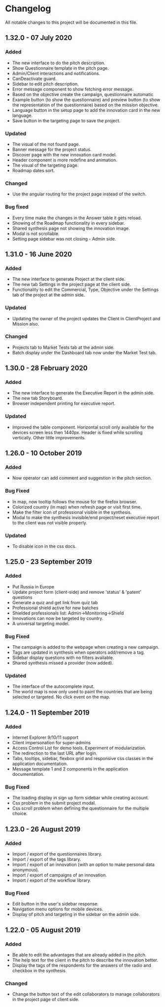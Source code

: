 # Changelog

All notable changes to this project will be documented in this file.

## 1.32.0 - 07 July 2020

### Added
<ul>
    <li>The new interface to do the pitch description.</li>
    <li>Show Questionnaire template in the pitch page.</li>
    <li>Admin/Client interactions and notifications.</li>
    <li>CanDeactivate guard.</li>
    <li>Sidebar to edit pitch description.</li>
    <li>Error message component to show fetching error message.</li>
    <li>Based on the objective create the campaign, questionnaire automatic</li>
    <li>Example button (to show the questionnaire) and preview button (to show the representation of the questionnaire) 
    based on the mission objective.</li>
    <li>Language button in the setup page to add the innovation card in the new language.</li>
    <li>Save button in the targeting page to save the project.</li>
</ul>

### Updated
<ul>
    <li>The visual of the not found page.</li>
    <li>Banner message for the project status.</li>
    <li>Discover page with the new innovation card model.</li>
    <li>Header component is more redefine and animation.</li>
    <li>The visual of the targeting page.</li>
    <li>Roadmap dates sort.</li>
</ul>

### Changed
<ul>
    <li>Use the angular routing for the project page instead of the switch.</li>
</ul>

### Bug fixed
<ul>
    <li>Every time make the changes in the Answer table it gets reload.</li>
    <li>Showing of the Roadmap functionality in every sidebar.</li>
    <li>Shared synthesis page not showing the innovation image.</li>
    <li>Modal is not scrollable.</li>
    <li>Setting page sidebar was not closing - Admin side.</li>
</ul>

## 1.31.0 - 16 June 2020

### Added
<ul>
  <li>The new interface to generate Project at the client side.</li>
  <li>The new tab Settings in the project page at the client side.</li>
  <li>Functionality to edit the Commercial, Type, Objective under the Settings tab of the project at the admin side.</li>
</ul>

### Updated
<ul>
  <li>Updating the owner of the project updates the Client in ClientProject and Mission also.</li>
</ul>

### Changed

<ul>
  <li>Projects tab to Market Tests tab at the admin side.</li>
  <li>Batch display under the Dashboard tab now under the Market Test tab.</li>
</ul>

## 1.30.0 - 28 February 2020 

### Added

<ul>
  <li>The new interface to generate the Executive Report in the admin side.</li>
  <li>The new tab Storyboard.</li>
  <li>Browser independent printing for executive report.</li>
</ul>

### Updated

<ul>
  <li>Improved the table component. Horizontal scroll only available for the devices screen less then 1440px. Header is fixed while scrolling vertically. Other little improvements.</li>
</ul>

## 1.26.0 - 10 October 2019

### Added

<ul>
  <li>Now operator can add comment and suggestion in the pitch section.</li>
</ul>

### Bug Fixed

<ul>
  <li>In map, now tooltip follows the mouse for the firefox browser.</li>
  <li>Colorized country (in map) when refresh page or visit first time.</li>
  <li>Make the filter icon of professional visible in the synthesis.</li>
  <li>Modal to make the synthesis invisible/end project/reset executive report to the client was not visible properly.</li>
</ul>

### Updated

<ul>
  <li>To disable icon in the css docs.</li>
</ul>

## 1.25.0 - 23 September 2019

### Added

<ul>
  <li>Put Russia in Europe</li>
  <li>Update project form (client-side) and remove 'status' & 'patent' questions</li>
  <li>Generate a quiz and get link from quiz tab</li>
  <li>Professional shield active for new batches</li>
  <li>Shielded professionals list: Admin->Monitoring->Shield</li>
  <li>Innovations can now be targeted by country.</li>
  <li>A universal targeting model.</li>
</ul>

### Bug Fixed

<ul>
  <li>The campaign is added to the webpage when creating a new campaign.</li>
  <li>Tags are updated in synthesis when operators add/remove a tag.</li>
  <li>Sidebar display questions with no filters available.</li>
  <li>Shared synthesis missed a provider (now added).</li>
</ul>

### Updated

<ul>
  <li>The interface of the autocomplete input.</li>
  <li>The world map is now only used to paint the countries that are being selected or targeted. No click event on the map.</li>
</ul>

## 1.24.0 - 11 September 2019

### Added

<ul>
  <li>Internet Explorer 9/10/11 support</li>
  <li>Client impersonation for super-admins</li>
  <li>Access Control List for demo tools. Experiment of modularization.</li>
  <li>The redirection to the last URL after login.</li>
  <li>Tabs, tooltips, sidebar, flexbox grid and responsive css classes in the application documentation.</li>
  <li>Message template 1 and 2 components in the application documentation.</li>
</ul>

### Bug Fixed

<ul>
  <li>The loading display in sign up form sidebar while creating account.</li>
  <li>Css problem in the submit project modal.</li>
  <li>Css scroll problem when defining the questionnaire for the multiple choice.</li>
</ul>

## 1.23.0 - 26 August 2019

### Added

<ul>
  <li>Import / export of the questionnaires library.</li>
  <li>Import / export of the tags library.</li>
  <li>Import / export of an innovation (with an option to make personal data anonymous).</li>
  <li>Import / export of campaigns of an innovation.</li>
  <li>Import / export of the workflow library.</li>
</ul>

### Bug Fixed

<ul>
  <li>Edit button in the user's sidebar response.</li>
  <li>Navigation menu options for mobile devices.</li>
  <li>Display of pitch and targeting in the sidebar on the admin side.</li>
</ul>

## 1.22.0 - 05 August 2019

### Added

<ul>
  <li>Be able to edit the advantages that are already added in the pitch.</li>
  <li>The help text for the client in the pitch to describe the innovation better.</li>
  <li>Display the tags of the respondents for the answers of the radio and checkbox in the synthesis</li>
</ul>

### Changed

<ul>
  <li>Change the button text of the edit collaborators to manage collaborators in the project page of client side.</li>
</ul>
